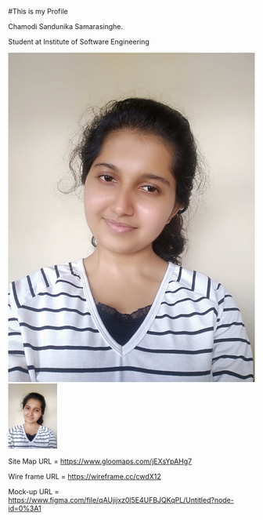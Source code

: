 #This is my Profile

Chamodi Sandunika Samarasinghe.

Student at Institute of Software Engineering


![GitHub Logo](assests/images/Css.jpg )
<img src="assests/images/Css.jpg" width="100">

Site Map URL = https://www.gloomaps.com/jEXsYpAHg7

Wire frame URL = https://wireframe.cc/cwdX12

Mock-up URL = https://www.figma.com/file/qAUjijxz0l5E4UFBJQKqPL/Untitled?node-id=0%3A1
